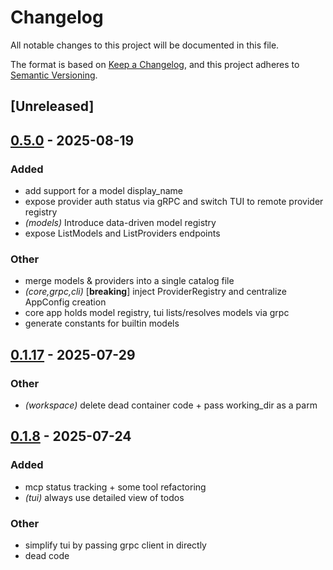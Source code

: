 # Changelog

All notable changes to this project will be documented in this file.

The format is based on [Keep a Changelog](https://keepachangelog.com/en/1.0.0/),
and this project adheres to [Semantic Versioning](https://semver.org/spec/v2.0.0.html).

## [Unreleased]

## [0.5.0](https://github.com/BrendanGraham14/steer/compare/steer-grpc-v0.4.0...steer-grpc-v0.5.0) - 2025-08-19

### Added

- add support for a model display_name
- expose provider auth status via gRPC and switch TUI to remote provider registry
- *(models)* Introduce data-driven model registry
- expose ListModels and ListProviders endpoints

### Other

- merge models & providers into a single catalog file
- *(core,grpc,cli)* [**breaking**] inject ProviderRegistry and centralize AppConfig creation
- core app holds model registry, tui lists/resolves models via grpc
- generate constants for builtin models

## [0.1.17](https://github.com/BrendanGraham14/steer/compare/steer-grpc-v0.1.16...steer-grpc-v0.1.17) - 2025-07-29

### Other

- *(workspace)* delete dead container code + pass working_dir as a parm

## [0.1.8](https://github.com/BrendanGraham14/steer/compare/steer-grpc-v0.1.7...steer-grpc-v0.1.8) - 2025-07-24

### Added

- mcp status tracking + some tool refactoring
- *(tui)* always use detailed view of todos

### Other

- simplify tui by passing grpc client in directly
- dead code
